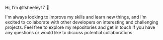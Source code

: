 Hi, I’m @tsheeley17 👋

I'm always looking to improve my skills and learn new things, and I'm excited to collaborate with other developers on interesting and challenging projects. Feel free to explore my repositories and get in touch if you have any questions or would like to discuss potential collaborations.

